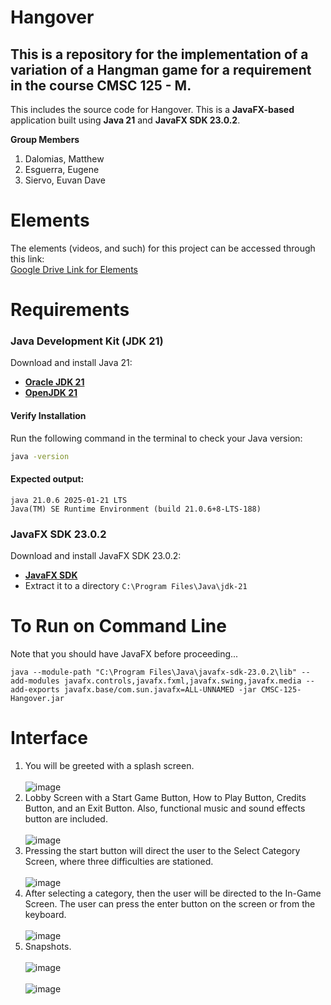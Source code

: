 # Hangover
## This is a repository for the implementation of a variation of a Hangman game for a requirement in the course CMSC 125 - M.

This includes the source code for Hangover. This is a **JavaFX-based** application built using **Java 21** and **JavaFX SDK 23.0.2**.

**Group Members**
  1. Dalomias, Matthew
  2. Esguerra, Eugene 
  3. Siervo, Euvan Dave

# Elements

The elements (videos, and such) for this project can be accessed through this link:<br/>
[Google Drive Link for Elements](https://drive.google.com/drive/folders/1Il7qDbXSA1z9Wi97Sb6Amgke5ejAP4kV?usp=sharing)<br/>

# Requirements  

### Java Development Kit (JDK 21)  
Download and install Java 21:  
- **[Oracle JDK 21](https://www.oracle.com/java/technologies/javase/jdk21-archive-downloads.html)**
- **[OpenJDK 21](https://jdk.java.net/21/)**  

#### Verify Installation  
Run the following command in the terminal to check your Java version:  
```sh
java -version
```
#### Expected output:<br/>
```
java 21.0.6 2025-01-21 LTS
Java(TM) SE Runtime Environment (build 21.0.6+8-LTS-188)
```
### JavaFX SDK 23.0.2
Download and install JavaFX SDK 23.0.2:  
- **[JavaFX SDK](https://openjfx.io/)**
- Extract it to a directory `C:\Program Files\Java\jdk-21`

# To Run on Command Line
Note that you should have JavaFX before proceeding...
```
java --module-path "C:\Program Files\Java\javafx-sdk-23.0.2\lib" --add-modules javafx.controls,javafx.fxml,javafx.swing,javafx.media --add-exports javafx.base/com.sun.javafx=ALL-UNNAMED -jar CMSC-125-Hangover.jar
```

# Interface
1. You will be greeted with a splash screen.<br/><br/>![image](https://github.com/user-attachments/assets/0762dfe5-edb8-42ae-9939-85041413051b)<br/>
2. Lobby Screen with a Start Game Button, How to Play Button, Credits Button, and an Exit Button. Also, functional music and sound effects button are included.<br/><br/>![image](https://github.com/user-attachments/assets/3db2f837-c74a-4db4-9bb9-2176d978dba4)<br/>
3. Pressing the start button will direct the user to the Select Category Screen, where three difficulties are stationed.<br/><br/>![image](https://github.com/user-attachments/assets/e905aebc-5966-41f5-96c9-9b48bbb820bc)<br/>
4. After selecting a category, then the user will be directed to the In-Game Screen. The user can press the enter button on the screen or from the keyboard. <br/><br/>![image](https://github.com/user-attachments/assets/6ab1222b-b48f-4764-b4c6-0ac70d8edd95)<br/>
5. Snapshots.<br/><br/>![image](https://github.com/user-attachments/assets/2f07d76c-101d-4d42-a0ab-6aa28b540bf8)<br/><br/>![image](https://github.com/user-attachments/assets/c44bfd0b-4da4-41c2-b21c-e502180936ed)<br/>







